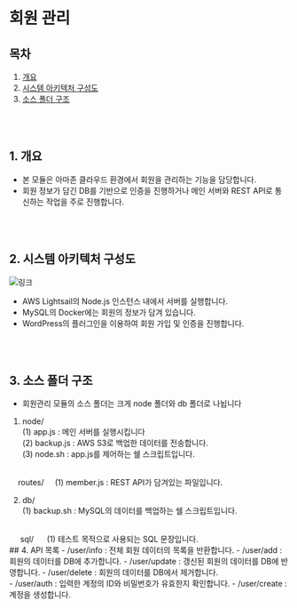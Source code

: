 # 회원 관리

## 목차
1. [개요](#1-개요)
2. [시스템 아키텍처 구성도](#2-시스템-아키텍처-구성도)   
3. [소스 폴더 구조](#3-소스-폴더-구조)   
</br>
</br>

## 1. 개요
- 본 모듈은 아마존 클라우드 환경에서 회원을 관리하는 기능을 담당합니다.
- 회원 정보가 담긴 DB를 기반으로 인증을 진행하거나 메인 서버와 REST API로 통신하는 작업을 주로 진행합니다.
</br>
</br>

## 2. 시스템 아키텍처 구성도
![링크](https://www.notion.so/signed/https%3A%2F%2Fs3-us-west-2.amazonaws.com%2Fsecure.notion-static.com%2F26079d2d-ca9a-4249-9163-d434cbd7e305%2FUntitled.png?table=block&id=f6622242-2edb-46f4-9e09-11efe08ee66b&spaceId=46a46a25-581b-4261-ba40-fdefadd8fd7a&name=Untitled.png&userId=9f1ffc9c-3e09-4541-b4f2-f4c42f6ffbfb&cache=v2)

- AWS Lightsail의 Node.js 인스턴스 내에서 서버를 실행합니다.
- MySQL의 Docker에는 회원의 정보가 담겨 있습니다.
- WordPress의 플러그인을 이용하여 회원 가입 및 인증을 진행합니다.
</br>
</br>

## 3. 소스 폴더 구조
- 회원관리 모듈의 소스 폴더는 크게 node 폴더와 db 폴더로 나뉩니다 </br>

1) node/   
(1) app.js : 메인 서버를 실행시킵니다   
(2) backup.js : AWS S3로 백업한 데이터를 전송합니다.   
(3) node.sh : app.js를 제어하는 쉘 스크립트입니다.  
</br> 
&nbsp;&nbsp;&nbsp;&nbsp;routes/   
&nbsp;&nbsp;&nbsp;&nbsp;(1) member.js : REST API가 담겨있는 파일입니다.

2. db/   
(1) backup.sh : MySQL의 데이터를 백업하는 쉘 스크립트입니다.
</br>   
&nbsp;&nbsp;&nbsp;&nbsp; sql/   
&nbsp;&nbsp;&nbsp;&nbsp; (1) 테스트 목적으로 사용되는 SQL 문장입니다.   
</br>
## 4. API 목록
- /user/info : 전체 회원 데이터의 목록을 반환합니다.
- /user/add : 회원의 데이터를 DB에 추가합니다.
- /user/update : 갱신된 회원의 데이터를 DB에 반영합니다.
- /user/delete : 회원의 데이터를 DB에서 제거합니다.   
</br>
- /user/auth : 입력한 계정의 ID와 비밀번호가 유효한지 확인합니다.
- /user/create : 계정을 생성합니다.
